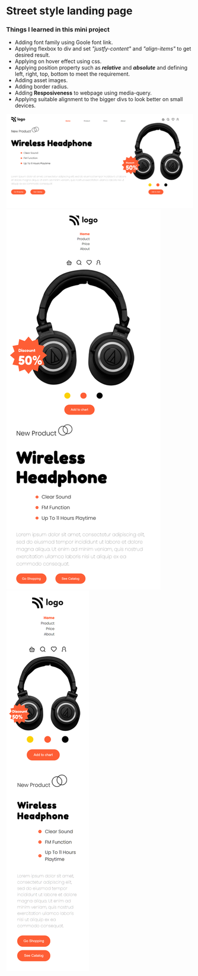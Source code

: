 # Street style landing page
### Things I learned in this mini project
* Adding font family using Goole font link.
* Applying flexbox to div and set _"justfy-content"_ and _"align-items"_ to get desired result.
* Applying on hover effect using css.
* Applying position property such as _**relative**_ and _**absolute**_ and defining left, right, top, bottom to meet the requirement.
* Adding asset images.
* Adding border radius.
* Adding **Resposiveness** to webpage using media-query.
* Applying suitable alignment to the bigger divs to look better on small devices.

![thumbnail](thumb1.png)
![thumbnail](thumb2.png)
![thumbnail](thumb3.png)
